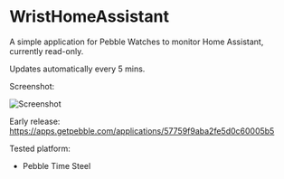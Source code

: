 # WristHomeAssistant

A simple application for Pebble Watches to monitor Home Assistant, currently read-only. 

Updates automatically every 5 mins.

Screenshot: 

![Screenshot](https://github.com/texnofobix/WristHomeAssistant/blob/master/WHA-main.png)

Early release: https://apps.getpebble.com/applications/57759f9aba2fe5d0c60005b5 

Tested platform:
- Pebble Time Steel
